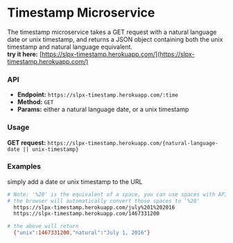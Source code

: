 # Timestamp Microservice
The timestamp microservice takes a GET request with a natural language date or unix timestamp, and returns a JSON object containing both the unix timestamp and natural language equivalent.  
**try it here:** [https://slpx-timestamp.herokuapp.com/](https://slpx-timestamp.herokuapp.com/)

### API
* **Endpoint:** `https://slpx-timestamp.herokuapp.com/:time`
* **Method:** `GET`
* **Params:** either a natural language date, or a unix timestamp  

### Usage
**GET request:** `https://slpx-timestamp.herokuapp.com/{natural-language-date || unix-timestamp}`

### Examples
simply add a date or unix timestamp to the URL

```bash
# Note: '%20' is the equivalent of a space, you can use spaces with API
# the browser will automatically convert those spaces to '%20'    
  https://slpx-timestamp.herokuapp.com/july%201%202016
  https://slpx-timestamp.herokuapp.com/1467331200

# the above will return
  {"unix":1467331200,"natural":"July 1, 2016"}
```
  
